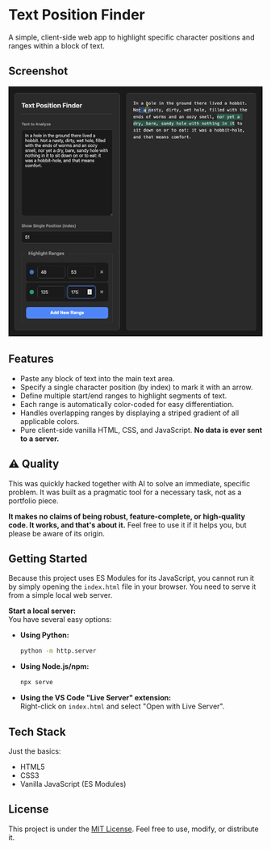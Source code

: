 # Text Position Finder

A simple, client-side web app to highlight specific character positions and ranges within a block of text.

## Screenshot

![Screenshot of Text Position Finder in action](assets/readme/screenshot.png)



## Features

-   Paste any block of text into the main text area.
-   Specify a single character position (by index) to mark it with an arrow.
-   Define multiple start/end ranges to highlight segments of text.
-   Each range is automatically color-coded for easy differentiation.
-   Handles overlapping ranges by displaying a striped gradient of all applicable colors.
-   Pure client-side vanilla HTML, CSS, and JavaScript. **No data is ever sent to a server.**

## ⚠️ Quality

This was quickly hacked together with AI to solve an immediate, specific problem. It was built as a pragmatic tool for a necessary task, not as a portfolio piece.

**It makes no claims of being robust, feature-complete, or high-quality code. It works, and that's about it.** Feel free to use it if it helps you, but please be aware of its origin.

## Getting Started

Because this project uses ES Modules for its JavaScript, you cannot run it by simply opening the `index.html` file in your browser. You need to serve it from a simple local web server.

**Start a local server:**  
You have several easy options:

-   **Using Python:**
    ```bash
    python -m http.server
    ```
-   **Using Node.js/npm:**
    ```bash
    npx serve
    ```
-   **Using the VS Code "Live Server" extension:**  
    Right-click on `index.html` and select "Open with Live Server".

## Tech Stack

Just the basics:
-   HTML5
-   CSS3
-   Vanilla JavaScript (ES Modules)

## License

This project is under the [MIT License](LICENSE). Feel free to use, modify, or distribute it.